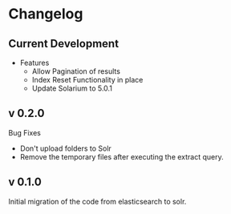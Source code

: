# Changelog

## Current Development

- Features
  - Allow Pagination of results
  - Index Reset Functionality in place
  - Update Solarium to 5.0.1

## v 0.2.0

Bug Fixes 

- Don't upload folders to Solr
- Remove the temporary files after executing the extract query.

## v 0.1.0 

Initial migration of the code from elasticsearch to solr.  
